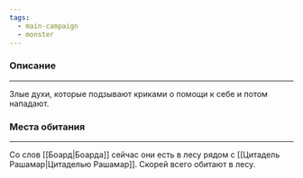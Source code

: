 ```yaml
---
tags:
  - main-campaign
  - monster
---
```

### Описание
---
Злые духи, которые подзывают криками о помощи к себе и потом нападают.

### Места обитания
---
Со слов [[Боард|Боарда]] сейчас они есть в лесу рядом с [[Цитадель Рашамар|Цитаделью Рашамар]].
Скорей всего обитают в лесу.